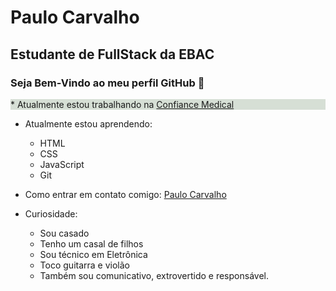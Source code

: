 # Paulo Carvalho

## Estudante de FullStack da EBAC


### Seja Bem-Vindo ao meu perfil GitHub 👋

<p style="background-color: rgba(55, 100, 50, .2)";>
* Atualmente estou trabalhando na <a href="http://Confiancemedical.com.br" target="_blank">Confiance Medical</a>

* Atualmente estou aprendendo:
    * HTML
    * CSS
    * JavaScript
    * Git

          
* Como entrar em contato comigo: 
    <a href='https://api.whatsapp.com/send?phone=5521999022950&text=Ol%C3%A1%2C%20tudo%20bem!%20Em%20breve%20responderei%20a%20sua%20mensagem.' target="_blank">Paulo Carvalho</a>


* Curiosidade:

    * Sou casado
    * Tenho um casal de filhos
    * Sou técnico em Eletrônica
    * Toco guitarra e violão
    * Também sou comunicativo, extrovertido e responsável. 
</p>